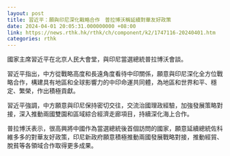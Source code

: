 ```yaml
---
layout: post
title: 習近平：願與印尼深化戰略合作　普拉博沃稱延續對華友好政策
date: 2024-04-01 20:05:31.000000000 +08:00
link: https://news.rthk.hk/rthk/ch/component/k2/1747116-20240401.htm
categories: rthk
---
```


國家主席習近平在北京人民大會堂，與印尼當選總統普拉博沃會談。

習近平指出，中方從戰略高度和長遠角度看待中印關係，願意與印尼深化全方位戰略合作，構建具有地區和全球影響力的中印命運共同體，為地區和世界和平、穩定、繁榮，作出積極貢獻。

習近平強調，中方願意與印尼保持密切交往，交流治國理政經驗，加強發展策略對接，深入推動兩國雙園和區域綜合經濟走廊項目，持續深化海上合作。

普拉博沃表示，很高興將中國作為當選總統後首個訪問的國家，願意延續總統佐科維多多的對華友好政策，印尼新政府願意積極推動兩國發展戰略對接，推動經貿、脫貧等各領域合作取得更多成果。
